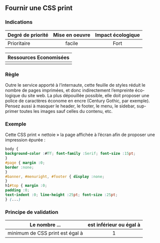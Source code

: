 ## Fournir une CSS print
### Indications
| Degré de priorité |      Mise en oeuvre       |  Impact écologique    | 
|-------------------|:-------------------------:|:---------------------:|
|  Prioritaire      |   facile                  |  Fort                 | 


|Ressources Economisées                                      |
|:----------------------------------------------------------:|
|    |

### Règle
Outre le service apporté à l’internaute, cette feuille de styles réduit le nombre de pages imprimées, et donc indirectement l’empreinte éco- logique du site web. La plus dépouillée possible, elle doit proposer une police de caractères économe en encre (Century Gothic, par exemple). Pensez aussi à masquer le header, le footer, le menu, le sidebar, sup- primer toutes les images sauf celles du contenu, etc.

### Exemple
Cette CSS print « nettoie » la page affichée à l’écran afin de proposer une impression épurée :
```css
body {
background-color :#ﬀf; font-family :Serif; font-size :15pt;
}
#page { margin :0;
border :none;
}
#banner, #menuright, #footer { display :none;
}
h1#top { margin :0;
padding :0;
text-indent :0; line-height :25pt; font-size :25pt;
} (...)
```

### Principe de validation

| Le nombre ...     | est inférieur ou égal à   |  
|-------------------|:-------------------------:|
| minimum de CSS print est égal à   |  1 |
